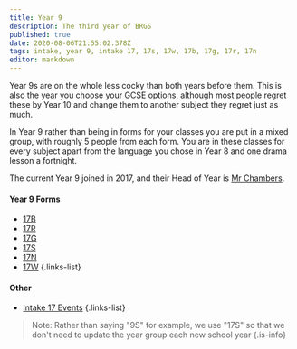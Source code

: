 ```yaml
---
title: Year 9
description: The third year of BRGS
published: true
date: 2020-08-06T21:55:02.378Z
tags: intake, year 9, intake 17, 17s, 17w, 17b, 17g, 17r, 17n
editor: markdown
---
```


Year 9s are on the whole less cocky than both years before them. This is also the year you choose your GCSE options, although most people regret these by Year 10 and change them to another subject they regret just as much.

In Year 9 rather than being in forms for your classes you are put in a mixed group, with roughly 5 people from each form. You are in these classes for every subject apart from the language you chose in Year 8 and one drama lesson a fortnight.

The current Year 9 joined in 2017, and their Head of Year is [Mr Chambers](/teachers/mr-chambers).

#### Year 9 Forms
- [17B](/students/intake17/b)
- [17R](/students/intake17/r)
- [17G](/students/intake17/g)
- [17S](/students/intake17/s)
- [17N](/students/intake17/n)
- [17W](/students/intake17/w)
{.links-list}

#### Other
- [Intake 17 Events](/students/intake17/events)
{.links-list}

> Note:  Rather than saying "9S" for example, we use "17S" so that we don't need to update the year group each new school year
{.is-info}